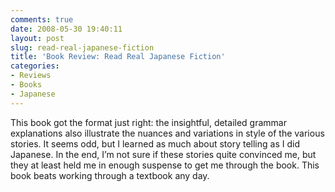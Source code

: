 ```yaml
---
comments: true
date: 2008-05-30 19:40:11
layout: post
slug: read-real-japanese-fiction
title: 'Book Review: Read Real Japanese Fiction'
categories:
- Reviews
- Books
- Japanese
---
```

This book got the format just right: the insightful, detailed grammar explanations also illustrate the nuances and variations in style of the various stories. It seems odd, but I learned as much about story telling as I did Japanese. In the end, I’m not sure if these stories quite convinced me, but they at least held me in enough suspense to get me through the book. This book beats working through a textbook any day.
